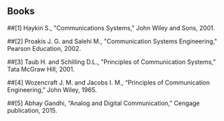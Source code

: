 ## Books

##[1]	Haykin S., "Communications Systems," John Wiley and Sons, 2001.

##[2]	Proakis J. G. and Salehi M., "Communication Systems Engineering," Pearson Education, 2002.

##[3]	Taub H. and Schilling D.L., "Principles of Communication Systems,” Tata McGraw Hill, 2001.

##[4]	Wozencraft J. M. and Jacobs I. M., “Principles of Communication Engineering,” John Wiley, 1965.

##[5]	Abhay Gandhi, “Analog and Digital Communication,” Cengage publication, 2015.  
